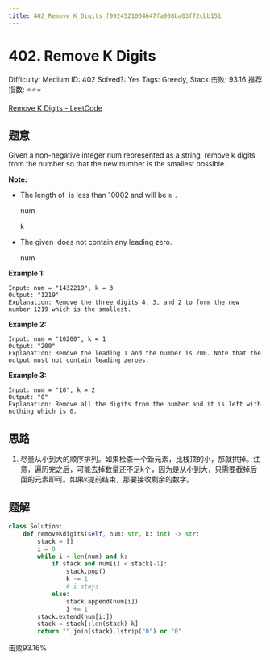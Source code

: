 ```yaml
---
title: 402_Remove_K_Digits_f9924521004647fa908ba03f72cbb151
---
```


# 402. Remove K Digits

Difficulty: Medium
ID: 402
Solved?: Yes
Tags: Greedy, Stack
击败: 93.16
推荐指数: ⭐⭐⭐

[Remove K Digits - LeetCode](https://leetcode.com/problems/remove-k-digits/)

## 题意

Given a non-negative integer num represented as a string, remove k digits from the number so that the new number is the smallest possible.

**Note:**

- The length of  is less than 10002 and will be ≥ .
    
    num
    
    k
    
- The given  does not contain any leading zero.
    
    num
    

**Example 1:**

```
Input: num = "1432219", k = 3
Output: "1219"
Explanation: Remove the three digits 4, 3, and 2 to form the new number 1219 which is the smallest.

```

**Example 2:**

```
Input: num = "10200", k = 1
Output: "200"
Explanation: Remove the leading 1 and the number is 200. Note that the output must not contain leading zeroes.

```

**Example 3:**

```
Input: num = "10", k = 2
Output: "0"
Explanation: Remove all the digits from the number and it is left with nothing which is 0.

```

## 思路

1. 尽量从小到大的顺序排列。如果检查一个新元素，比栈顶的小，那就拱掉。注意，遍历完之后，可能去掉数量还不足k个，因为是从小到大，只需要截掉后面的元素即可。如果k提前结束，那要接收剩余的数字。

## 题解

```python
class Solution:
    def removeKdigits(self, num: str, k: int) -> str:
        stack = []
        i = 0
        while i < len(num) and k:
            if stack and num[i] < stack[-1]:
                stack.pop()
                k -= 1
                # i stays
            else:
                stack.append(num[i])
                i += 1
        stack.extend(num[i:])
        stack = stack[:len(stack)-k]
        return "".join(stack).lstrip("0") or "0"
```

击败93.16%